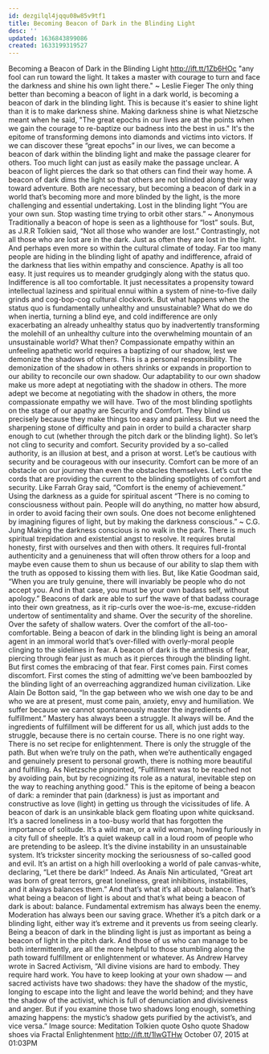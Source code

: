 ```yaml
---
id: dezgilql4jqqu08w85v9tf1
title: Becoming Beacon of Dark in the Blinding Light
desc: ''
updated: 1636843899086
created: 1633199319527
---
```


Becoming a Beacon of Dark in the Blinding Light
http://ift.tt/1Zb6HOc
"any fool can run toward the light. It takes a master with courage to turn and face the darkness and shine his own light there." ~ Leslie Fieger The only thing better than becoming a beacon of light in a dark world, is becoming a beacon of dark in the blinding light. This is because it's easier to shine light than it is to make darkness shine. Making darkness shine is what Nietzsche meant when he said, "The great epochs in our lives are at the points when we gain the courage to re-baptize our badness into the best in us." It's the epitome of transforming demons into diamonds and victims into victors. If we can discover these “great epochs” in our lives, we can become a beacon of dark within the blinding light and make the passage clearer for others. Too much light can just as easily make the passage unclear. A beacon of light pierces the dark so that others can find their way home. A beacon of dark dims the light so that others are not blinded along their way toward adventure. Both are necessary, but becoming a beacon of dark in a world that’s becoming more and more blinded by the light, is the more challenging and essential undertaking. Lost in the blinding light “You are your own sun. Stop wasting time trying to orbit other stars.” ~ Anonymous Traditionally a beacon of hope is seen as a lighthouse for “lost” souls. But, as J.R.R Tolkien said, “Not all those who wander are lost.” Contrastingly, not all those who are lost are in the dark. Just as often they are lost in the light. And perhaps even more so within the cultural climate of today. Far too many people are hiding in the blinding light of apathy and indifference, afraid of the darkness that lies within empathy and conscience. Apathy is all too easy. It just requires us to meander grudgingly along with the status quo. Indifference is all too comfortable. It just necessitates a propensity toward intellectual laziness and spiritual ennui within a system of nine-to-five daily grinds and cog-bop-cog cultural clockwork. But what happens when the status quo is fundamentally unhealthy and unsustainable? What do we do when inertia, turning a blind eye, and cold indifference are only exacerbating an already unhealthy status quo by inadvertently transforming the molehill of an unhealthy culture into the overwhelming mountain of an unsustainable world? What then? Compassionate empathy within an unfeeling apathetic world requires a baptizing of our shadow, lest we demonize the shadows of others. This is a personal responsibility. The demonization of the shadow in others shrinks or expands in proportion to our ability to reconcile our own shadow. Our adaptability to our own shadow make us more adept at negotiating with the shadow in others. The more adept we become at negotiating with the shadow in others, the more compassionate empathy we will have. Two of the most blinding spotlights on the stage of our apathy are Security and Comfort. They blind us precisely because they make things too easy and painless. But we need the sharpening stone of difficulty and pain in order to build a character sharp enough to cut (whether through the pitch dark or the blinding light). So let’s not cling to security and comfort. Security provided by a so-called authority, is an illusion at best, and a prison at worst. Let’s be cautious with security and be courageous with our insecurity. Comfort can be more of an obstacle on our journey than even the obstacles themselves. Let’s cut the cords that are providing the current to the blinding spotlights of comfort and security. Like Farrah Gray said, “Comfort is the enemy of achievement.” Using the darkness as a guide for spiritual ascent “There is no coming to consciousness without pain. People will do anything, no matter how absurd, in order to avoid facing their own souls. One does not become enlightened by imagining figures of light, but by making the darkness conscious.” ~ C.G. Jung Making the darkness conscious is no walk in the park. There is much spiritual trepidation and existential angst to resolve. It requires brutal honesty, first with ourselves and then with others. It requires full-frontal authenticity and a genuineness that will often throw others for a loop and maybe even cause them to shun us because of our ability to slap them with the truth as opposed to kissing them with lies. But, like Katie Goodman said, “When you are truly genuine, there will invariably be people who do not accept you. And in that case, you must be your own badass self, without apology.” Beacons of dark are able to surf the wave of that badass courage into their own greatness, as it rip-curls over the woe-is-me, excuse-ridden undertow of sentimentality and shame. Over the security of the shoreline. Over the safety of shallow waters. Over the comfort of the all-too-comfortable. Being a beacon of dark in the blinding light is being an amoral agent in an immoral world that’s over-filled with overly-moral people clinging to the sidelines in fear. A beacon of dark is the antithesis of fear, piercing through fear just as much as it pierces through the blinding light. But first comes the embracing of that fear. First comes pain. First comes discomfort. First comes the sting of admitting we’ve been bamboozled by the blinding light of an overreaching aggrandized human civilization. Like Alain De Botton said, “In the gap between who we wish one day to be and who we are at present, must come pain, anxiety, envy and humiliation. We suffer because we cannot spontaneously master the ingredients of fulfillment.” Mastery has always been a struggle. It always will be. And the ingredients of fulfillment will be different for us all, which just adds to the struggle, because there is no certain course. There is no one right way. There is no set recipe for enlightenment. There is only the struggle of the path. But when we’re truly on the path, when we’re authentically engaged and genuinely present to personal growth, there is nothing more beautiful and fulfilling. As Nietzsche pinpointed, “Fulfillment was to be reached not by avoiding pain, but by recognizing its role as a natural, inevitable step on the way to reaching anything good.” This is the epitome of being a beacon of dark: a reminder that pain (darkness) is just as important and constructive as love (light) in getting us through the vicissitudes of life. A beacon of dark is an unsinkable black gem floating upon white quicksand. It’s a sacred loneliness in a too-busy world that has forgotten the importance of solitude. It’s a wild man, or a wild woman, howling furiously in a city full of sheeple. It’s a quiet wakeup call in a loud room of people who are pretending to be asleep. It’s the divine instability in an unsustainable system. It’s trickster sincerity mocking the seriousness of so-called good and evil. It’s an artist on a high hill overlooking a world of pale canvas-white, declaring, “Let there be dark!” Indeed. As Anaïs Nin articulated, “Great art was born of great terrors, great loneliness, great inhibitions, instabilities, and it always balances them.” And that’s what it’s all about: balance. That’s what being a beacon of light is about and that’s what being a beacon of dark is about: balance. Fundamental extremism has always been the enemy. Moderation has always been our saving grace. Whether it’s a pitch dark or a blinding light, either way it’s extreme and it prevents us from seeing clearly. Being a beacon of dark in the blinding light is just as important as being a beacon of light in the pitch dark. And those of us who can manage to be both intermittently, are all the more helpful to those stumbling along the path toward fulfillment or enlightenment or whatever. As Andrew Harvey wrote in Sacred Activism, “All divine visions are hard to embody. They require hard work. You have to keep looking at your own shadow — and sacred activists have two shadows: they have the shadow of the mystic, longing to escape into the light and leave the world behind; and they have the shadow of the activist, which is full of denunciation and divisiveness and anger. But if you examine those two shadows long enough, something amazing happens: the mystic’s shadow gets purified by the activist’s, and vice versa.” Image source: Meditation Tolkien quote Osho quote Shadow shoes
via Fractal Enlightenment http://ift.tt/1lwGTHw
October 07, 2015 at 01:03PM
